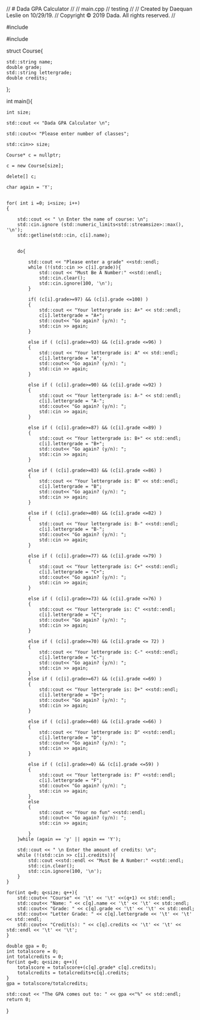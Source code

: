 // # Dada GPA Calculator
//
//  main.cpp
//  testing
//
//  Created by Daequan Leslie on 10/29/19.
//  Copyright © 2019 Dada. All rights reserved.
//

#include<iostream>
    
#include<string>

struct Course{
    
    std::string name;
    double grade;
    std::string lettergrade;
    double credits;
    
};


int main(){
    
    
    int size;
   
    std::cout << "Dada GPA Calculator \n";
    
    std::cout<< "Please enter number of classes";
    
    std::cin>> size;
    
    Course* c = nullptr;
    
    c = new Course[size];
    
    delete[] c;
    
    char again = 'Y';
  

    for( int i =0; i<size; i++)
    {
        
        std::cout << " \n Enter the name of course: \n";
        std::cin.ignore (std::numeric_limits<std::streamsize>::max(), '\n');
        std::getline(std::cin, c[i].name);
        
        
        do{
            
            std::cout << "Please enter a grade" <<std::endl;
            while (!(std::cin >> c[i].grade)){
                std::cout << "Must Be A Number:" <<std::endl;
                std::cin.clear();
                std::cin.ignore(100, '\n');
            }
            
            if( (c[i].grade>=97) && (c[i].grade <=100) )
            {
                std::cout << "Your lettergrade is: A+" << std::endl;
                c[i].lettergrade = "A+";
                std::cout<< "Go again? (y/n): ";
                std::cin >> again;
            }
            
            else if ( (c[i].grade>=93) && (c[i].grade <=96) )
            {
                std::cout << "Your lettergrade is: A" << std::endl;
                c[i].lettergrade = "A";
                std::cout<< "Go again? (y/n): ";
                std::cin >> again;
            }
            
            else if ( (c[i].grade>=90) && (c[i].grade <=92) )
            {
                std::cout << "Your lettergrade is: A-" << std::endl;
                c[i].lettergrade = "A-";
                std::cout<< "Go again? (y/n): ";
                std::cin >> again;
            }
            
            else if ( (c[i].grade>=87) && (c[i].grade <=89) )
            {
                std::cout << "Your lettergrade is: B+" << std::endl;
                c[i].lettergrade = "B+";
                std::cout<< "Go again? (y/n): ";
                std::cin >> again;
            }
            
            else if ( (c[i].grade>=83) && (c[i].grade <=86) )
            {
                std::cout << "Your lettergrade is: B" << std::endl;
                c[i].lettergrade = "B";
                std::cout<< "Go again? (y/n): ";
                std::cin >> again;
            }
            
            else if ( (c[i].grade>=80) && (c[i].grade <=82) )
            {
                std::cout << "Your lettergrade is: B-" <<std::endl;
                c[i].lettergrade = "B-";
                std::cout<< "Go again? (y/n): ";
                std::cin >> again;
            }
            
            else if ( (c[i].grade>=77) && (c[i].grade <=79) )
            {
                std::cout << "Your lettergrade is: C+" <<std::endl;
                c[i].lettergrade = "C+";
                std::cout<< "Go again? (y/n): ";
                std::cin >> again;
            }
            
            else if ( (c[i].grade>=73) && (c[i].grade <=76) )
            {
                std::cout << "Your lettergrade is: C" <<std::endl;
                c[i].lettergrade = "C";
                std::cout<< "Go again? (y/n): ";
                std::cin >> again;
            }
            
            else if ( (c[i].grade>=70) && (c[i].grade <= 72) )
            {
                std::cout << "Your lettergrade is: C-" <<std::endl;
                c[i].lettergrade = "C-";
                std::cout<< "Go again? (y/n): ";
                std::cin >> again;
            }
            else if ( (c[i].grade>=67) && (c[i].grade <=69) )
            {
                std::cout << "Your lettergrade is: D+" <<std::endl;
                c[i].lettergrade = "D+";
                std::cout<< "Go again? (y/n): ";
                std::cin >> again;
            }
            
            else if ( (c[i].grade>=60) && (c[i].grade <=66) )
            {
                std::cout << "Your lettergrade is: D" <<std::endl;
                c[i].lettergrade = "D";
                std::cout<< "Go again? (y/n): ";
                std::cin >> again;
            }
            
            else if ( (c[i].grade>=0) && (c[i].grade <=59) )
            {
                std::cout << "Your lettergrade is: F" <<std::endl;
                c[i].lettergrade = "F";
                std::cout<< "Go again? (y/n): ";
                std::cin >> again;
            }
            else
            {
                std::cout << "Your no fun" <<std::endl;
                std::cout<< "Go again? (y/n): ";
                std::cin >> again;
                
            }
        }while (again == 'y' || again == 'Y');
        
        std::cout << " \n Enter the amount of credits: \n";
        while (!(std::cin >> c[i].credits)){
            std::cout <<std::endl << "Must Be A Number:" <<std::endl;
            std::cin.clear();
            std::cin.ignore(100, '\n');
        }
    }
    
    for(int q=0; q<size; q++){
        std::cout<< "Course" << '\t' << '\t' <<(q+1) << std::endl;
        std::cout<< "Name: " << c[q].name << '\t' << '\t' << std::endl;
        std::cout<< "Grade: " << c[q].grade << '\t' << '\t' << std::endl;
        std::cout<< "Letter Grade: " << c[q].lettergrade << '\t' << '\t' << std::endl;
        std::cout<< "Credit(s): " << c[q].credits << '\t' << '\t' << std::endl << '\t' << '\t';
    }
    
    double gpa = 0;
    int totalscore = 0;
    int totalcredits = 0;
    for(int q=0; q<size; q++){
        totalscore = totalscore+(c[q].grade* c[q].credits);
        totalcredits = totalcredits+c[q].credits;
    }
    gpa = totalscore/totalcredits;
    
    std::cout << "The GPA comes out to: " << gpa <<"%" << std::endl;
    return 0;
}
